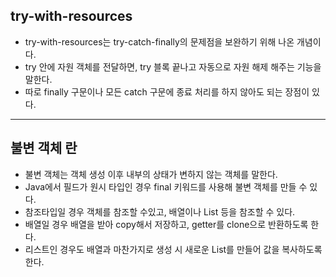 ## try-with-resources

- try-with-resources는 try-catch-finally의 문제점을 보완하기 위해 나온 개념이다.
- try 안에 자원 객체를 전달하면, try 블록 끝나고 자동으로 자원 해제 해주는 기능을 말한다.
- 따로 finally 구문이나 모든 catch 구문에 종료 처리를 하지 않아도 되는 장점이 있다.

---
## 불변 객체 란

- 불변 객체는 객체 생성 이후 내부의 상태가 변하지 않는 객체를 말한다.
- Java에서 필드가 원시 타입인 경우 final 키워드를 사용해 불변 객체를 만들 수 있다.
- 참조타입일 경우 객체를  참조할 수있고, 배열이나 List 등을 참조할 수 있다.
- 배열일 경우 배열을 받아 copy해서 저장하고, getter를 clone으로 반환하도록 한다.
- 리스트인 경우도 배열과 마찬가지로 생성 시 새로운 List를 만들어 값을 복사하도록 한다. 